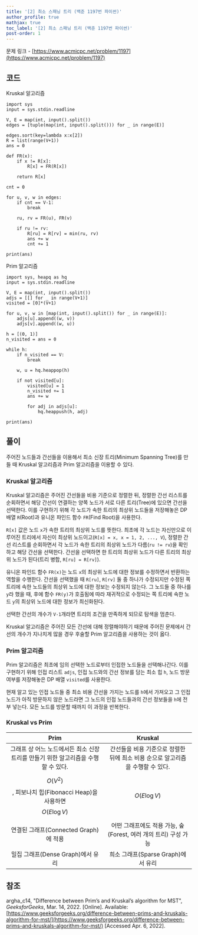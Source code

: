 ```yaml
---
title: '[2] 최소 스패닝 트리 (백준 1197번 파이썬)'
author_profile: true
mathjax: true
toc_label: '[2] 최소 스패닝 트리 (백준 1197번 파이썬)'
post-order: 1
---
```


문제 링크 - [https://www.acmicpc.net/problem/1197](https://www.acmicpc.net/problem/1197)

## 코드
<p class=short>Kruskal 알고리즘</p>

```python::lineons
import sys
input = sys.stdin.readline

V, E = map(int, input().split())
edges = [tuple(map(int, input().split())) for _ in range(E)]

edges.sort(key=lambda x:x[2])
R = list(range(V+1))
ans = 0

def FR(x):
    if x != R[x]:
        R[x] = FR(R[x])
    
    return R[x]

cnt = 0

for u, v, w in edges:
    if cnt == V-1:
        break

    ru, rv = FR(u), FR(v)

    if ru != rv:
        R[ru] = R[rv] = min(ru, rv)
        ans += w
        cnt += 1

print(ans)
```

<p class=short>Prim 알고리즘</p>

```python::lineons
import sys, heapq as hq
input = sys.stdin.readline

V, E = map(int, input().split())
adjs = [[] for _ in range(V+1)]
visited = [0]*(V+1)

for u, v, w in [map(int, input().split()) for _ in range(E)]:
    adjs[u].append((w, v))
    adjs[v].append((w, u))

h = [(0, 1)]
n_visited = ans = 0

while h:
    if n_visited == V:
        break

    w, u = hq.heappop(h)

    if not visited[u]:
        visited[u] = 1
        n_visited += 1
        ans += w

        for adj in adjs[u]:
            hq.heappush(h, adj)

print(ans)
```

## 풀이
주어진 노드들과 간선들을 이용해서 최소 신장 트리(Minimum Spanning Tree)를 만들 때 Kruskal 알고리즘과 Prim 알고리즘을 이용할 수 있다.

### Kruskal 알고리즘
Kruskal 알고리즘은 주어진 간선들을 비용 기준으로 정렬한 뒤, 정렬한 간선 리스트를 순회하면서 해당 간선이 연결하는 양쪽 노드가 서로 다른 트리(Tree)에 있으면 간선을 선택한다. 이를 구현하기 위해 각 노드가 속한 트리의 최상위 노드들을 저장해놓은 DP 배열 `R`(Root)과 유니온 파인드 함수 `FR`(Find Root)을 사용한다.

`R[x]` 값은 노드 `x`가 속한 트리의 최상위 노드를 뜻한다. 최초에 각 노드는 자신만으로 이루어진 트리에서 자신이 최상위 노드이고(`R[x] = x, x = 1, 2, ..., V`), 정렬한 간선 리스트를 순회하면서 각 노드가 속한 트리의 최상위 노드가 다름(`ru != rv`)을 확인하고 해당 간선을 선택한다. 간선을 선택하면 한 트리의 최상위 노드가 다른 트리의 최상위 노드가 된다(트리 병합, `R[ru] = R[rv]`).

유니온 파인드 함수 `FR(x)`는 노드 `x`의 최상위 노드에 대한 정보를 수정하면서 반환하는 역할을 수행한다. 간선을 선택했을 때 `R[ru]`, `R[rv]` 둘 중 하나가 수정되지만 수정된 쪽 트리에 속한 노드들의 최상위 노드에 대한 정보는 수정되지 않는다. 그 노드들 중 하나를 `y`라 했을 때, 후에 함수 `FR(y)`가 호출됨에 따라 재귀적으로 수정되는 쪽 트리에 속한 노드 `y`의 최상위 노드에 대한 정보가 최신화된다.

선택한 간선의 개수가 `V-1`개라면 트리의 조건을 만족하게 되므로 탐색을 멈춘다.

Kruskal 알고리즘은 주어진 모든 간선에 대해 정렬해야하기 때문에 주어진 문제에서 간선의 개수가 지나치게 많을 경우 후술할 Prim 알고리즘을 사용하는 것이 옳다.

### Prim 알고리즘
Prim 알고리즘은 최초에 임의 선택한 노드로부터 인접한 노드들을 선택해나간다. 이를 구현하기 위해 인접 리스트 `adjs`, 인접 노드와의 간선 정보를 담는 최소 힙 `h`, 노드 방문 여부를 저장해놓은 DP 배열 `visited`를 사용한다.

현재 알고 있는 인접 노드들 중 최소 비용 간선을 가지는 노드를 `h`에서 가져오고 그 인접 노드가 아직 방문하지 않은 노드라면 그 노드의 인접 노드들과의 간선 정보들을 `h`에 전부 넣는다. 모든 노드를 방문할 때까지 이 과정을 반복한다.

### Kruskal vs Prim

Prim | Kruskal
:-: | :-:
그래프 상 어느 노드에서든 최소 신장 트리를 만들기 위한 알고리즘을 수행할 수 있다. | 간선들을 비용 기준으로 정렬한 뒤에 최소 비용 순으로 알고리즘을 수행할 수 있다.
$$O(V^2)$$, 피보나치 힙(Fibonacci Heap)을 사용하면 $$O(E\log V)$$ | $$O(E\log V)$$
연결된 그래프(Connected Graph)에 적용 | 어떤 그래프에도 적용 가능, 숲(Forest, 여러 개의 트리) 구성 가능
밀집 그래프(Dense Graph)에서 유리 | 희소 그래프(Sparse Graph)에서 유리

## 참조
argha_c14, "Difference between Prim’s and Kruskal’s algorithm for MST", *GeeksforGeeks*, Mar. 14, 2022. [Online]. Available: [https://www.geeksforgeeks.org/difference-between-prims-and-kruskals-algorithm-for-mst/](https://www.geeksforgeeks.org/difference-between-prims-and-kruskals-algorithm-for-mst/) [Accessed Apr. 6, 2022].
